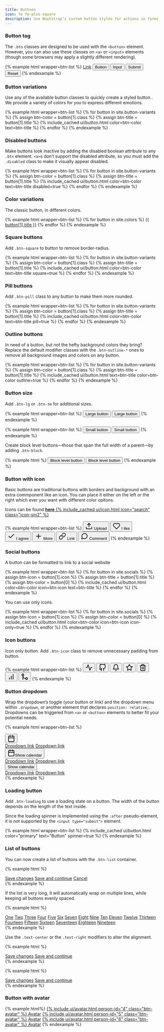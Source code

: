 ```yaml
---
title: Buttons
icon: fe fe-plus-square
description: Use Bootstrap’s custom button styles for actions in forms, dialogs, and more. Includes support for a handful of contextual variations, sizes, states, and more.
---
```



### Button tag

The `.btn` classes are designed to be used with the `<button>` element. However, you can also use these classes on `<a>` or `<input>` elements (though some browsers may apply a slightly different rendering).

{% example html wrapper=btn-list %}
<a href="#" class="btn btn-primary" role="button">Link</a>
<button class="btn btn-primary">Button</button>
<input type="button" class="btn btn-primary" value="Input" />
<input type="submit" class="btn btn-primary" value="Submit" />
<input type="reset" class="btn btn-primary" value="Reset" />
{% endexample %}

### Button variations

Use any of the available button classes to quickly create a styled button . We provide a variety of colors for you to express different emotions.

{% example html wrapper=btn-list %}
{% for button in site.button-variants %}
{% assign btn-color = button[1].class %}
{% assign btn-title = button[1].title %}
{% include_cached ui/button.html color=btn-color text=btn-title %}
{% endfor %}
{% endexample %}

### Disabled buttons

Make buttons look inactive by adding the disabled boolean attribute to any `.btn` element. `<a>`s don’t support the disabled attribute, so you must add the `.disabled` class to make it visually appear disabled.

{% example html wrapper=btn-list %}
{% for button in site.button-variants %}
{% assign btn-color = button[1].class %}
{% assign btn-title = button[1].title %}
{% include_cached ui/button.html color=btn-color text=btn-title disabled=true %}
{% endfor %}
{% endexample %}


### Color variations

The classic button, in different colors.

{% example html wrapper=btn-list %}
{% for button in site.colors %}
<a href="#" class="btn btn-{{ button[0] }}">{{ button[1].title }}</a>
{% endfor %}
{% endexample %}

### Square buttons

Add `.btn-square` to button to remove border-radius.

{% example html wrapper=btn-list %}
{% for button in site.button-variants %}
{% assign btn-color = button[1].class %}
{% assign btn-title = button[1].title %}
{% include_cached ui/button.html color=btn-color text=btn-title square=true %}
{% endfor %}
{% endexample %}

### Pill buttons

Add `.btn-pill` class to any button to make them more rounded.

{% example html wrapper=btn-list %}
{% for button in site.button-variants %}
{% assign btn-color = button[1].class %}
{% assign btn-title = button[1].title %}
{% include_cached ui/button.html color=btn-color text=btn-title pill=true %}
{% endfor %}
{% endexample %}

### Outline buttons

In need of a button, but not the hefty background colors they bring? Replace the default modifier classes with the `.btn-outline-*` ones to remove all background images and colors on any button.

{% example html wrapper=btn-list %}
{% for button in site.button-variants %}
{% assign btn-color = button[1].class %}
{% assign btn-title = button[1].title %}
{% include_cached ui/button.html text=btn-title color=btn-color outline=true %}
{% endfor %}
{% endexample %}

### Button size

Add `.btn-lg` or `.btn-sm` for additional sizes.

{% example html wrapper=btn-list %}
<button type="button" class="btn btn-primary btn-lg">Large button</button>
<button type="button" class="btn btn-secondary btn-lg">Large button</button>
{% endexample %}

{% example html wrapper=btn-list %}
<button type="button" class="btn btn-primary btn-sm">Small button</button>
<button type="button" class="btn btn-secondary btn-sm">Small button</button>
{% endexample %}

Create block level buttons—those that span the full width of a parent—by adding `.btn-block`.

{% example html %}
<button type="button" class="btn btn-primary btn-block">Block level button</button>
<button type="button" class="btn btn-secondary btn-block">Block level button</button>
{% endexample %}

### Button with icon

Basic buttons are traditional buttons with borders and background with an extra commponent like an icon. You can place it either on the left or the right which ever you want with different color opitons.

Icons can be found [**here** {% include_cached ui/icon.html icon="search" class="icon-sm2" %}](/docs/icons.html#icons)

{% example html wrapper=btn-list %}
<button type="button" class="btn btn-dark">
<svg xmlns="http://www.w3.org/2000/svg" width="24" height="24" viewBox="0 0 24 24" fill="none" stroke="currentColor" stroke-width="2" stroke-linecap="round" stroke-linejoin="round" class="icon icon-md"><path d="M21 15v4a2 2 0 0 1-2 2H5a2 2 0 0 1-2-2v-4"></path><polyline points="17 8 12 3 7 8"></polyline><line x1="12" y1="3" x2="12" y2="15"></line></svg>
Upload
</button>
<button type="button" class="btn btn-warning">
<svg xmlns="http://www.w3.org/2000/svg" width="24" height="24" viewBox="0 0 24 24" fill="none" stroke="currentColor" stroke-width="2" stroke-linecap="round" stroke-linejoin="round" class="icon icon-md"><path d="M20.84 4.61a5.5 5.5 0 0 0-7.78 0L12 5.67l-1.06-1.06a5.5 5.5 0 0 0-7.78 7.78l1.06 1.06L12 21.23l7.78-7.78 1.06-1.06a5.5 5.5 0 0 0 0-7.78z"></path></svg>
I like
</button>
<button type="button" class="btn btn-success">
<svg xmlns="http://www.w3.org/2000/svg" width="24" height="24" viewBox="0 0 24 24" fill="none" stroke="currentColor" stroke-width="2" stroke-linecap="round" stroke-linejoin="round" class="icon icon-md"><polyline points="20 6 9 17 4 12"></polyline></svg>
I agree
</button>
<button type="button" class="btn btn-outline-primary">
<svg xmlns="http://www.w3.org/2000/svg" width="24" height="24" viewBox="0 0 24 24" fill="none" stroke="currentColor" stroke-width="2" stroke-linecap="round" stroke-linejoin="round" class="icon icon-md"><line x1="12" y1="5" x2="12" y2="19"></line><line x1="5" y1="12" x2="19" y2="12"></line></svg>
More
</button>
<button type="button" class="btn btn-danger">
<svg xmlns="http://www.w3.org/2000/svg" width="24" height="24" viewBox="0 0 24 24" fill="none" stroke="currentColor" stroke-width="2" stroke-linecap="round" stroke-linejoin="round" class="icon icon-md"><path d="M10 13a5 5 0 0 0 7.54.54l3-3a5 5 0 0 0-7.07-7.07l-1.72 1.71"></path><path d="M14 11a5 5 0 0 0-7.54-.54l-3 3a5 5 0 0 0 7.07 7.07l1.71-1.71"></path></svg>
Link
</button>
<button type="button" class="btn btn-info">
<svg xmlns="http://www.w3.org/2000/svg" width="24" height="24" viewBox="0 0 24 24" fill="none" stroke="currentColor" stroke-width="2" stroke-linecap="round" stroke-linejoin="round" class="icon icon-md"><path d="M21 11.5a8.38 8.38 0 0 1-.9 3.8 8.5 8.5 0 0 1-7.6 4.7 8.38 8.38 0 0 1-3.8-.9L3 21l1.9-5.7a8.38 8.38 0 0 1-.9-3.8 8.5 8.5 0 0 1 4.7-7.6 8.38 8.38 0 0 1 3.8-.9h.5a8.48 8.48 0 0 1 8 8v.5z"></path></svg>
Comment
</button>
{% endexample %}

### Social buttons

A button can be formatted to link to a social website

{% example html wrapper=btn-list %} 
{% for button in site.socials %}
{% assign btn-icon = button[1].icon %}
{% assign btn-title = button[1].title %}
{% assign btn-color = button[0] %}
{% include_cached ui/button.html color=btn-color icon=btn-icon text=btn-title %}
{% endfor %}
{% endexample %}

You can use only icons.

{% example html wrapper=btn-list %} 
{% for button in site.socials %}
{% assign btn-icon = button[1].icon %}
{% assign btn-color = button[0] %}
{% include_cached ui/button.html color=btn-color icon=btn-icon icon-only=true %}
{% endfor %}
{% endexample %}

### Icon buttons

Icon only button. Add `.btn-icon` class to remove unnecessary padding from button.

{% example html wrapper=btn-list %} 
<button type="button" class="btn btn-icon btn-primary">
<svg xmlns="http://www.w3.org/2000/svg" width="24" height="24" viewBox="0 0 24 24" fill="none" stroke="currentColor" stroke-width="2" stroke-linecap="round" stroke-linejoin="round" class="icon icon-md"><polyline points="22 12 18 12 15 21 9 3 6 12 2 12"></polyline></svg>
</button>
<button type="button" class="btn btn-icon btn-primary btn-github">
<svg xmlns="http://www.w3.org/2000/svg" width="24" height="24" viewBox="0 0 24 24" fill="none" stroke="currentColor" stroke-width="2" stroke-linecap="round" stroke-linejoin="round" class="icon icon-md"><path d="M9 19c-5 1.5-5-2.5-7-3m14 6v-3.87a3.37 3.37 0 0 0-.94-2.61c3.14-.35 6.44-1.54 6.44-7A5.44 5.44 0 0 0 20 4.77 5.07 5.07 0 0 0 19.91 1S18.73.65 16 2.48a13.38 13.38 0 0 0-7 0C6.27.65 5.09 1 5.09 1A5.07 5.07 0 0 0 5 4.77a5.44 5.44 0 0 0-1.5 3.78c0 5.42 3.3 6.61 6.44 7A3.37 3.37 0 0 0 9 18.13V22"></path></svg>
</button>
<button type="button" class="btn btn-icon btn-primary btn-success">
<svg xmlns="http://www.w3.org/2000/svg" width="24" height="24" viewBox="0 0 24 24" fill="none" stroke="currentColor" stroke-width="2" stroke-linecap="round" stroke-linejoin="round" class="icon icon-md"><path d="M18 8A6 6 0 0 0 6 8c0 7-3 9-3 9h18s-3-2-3-9"></path><path d="M13.73 21a2 2 0 0 1-3.46 0"></path></svg>
</button>
<button type="button" class="btn btn-icon btn-primary btn-warning">
<svg xmlns="http://www.w3.org/2000/svg" width="24" height="24" viewBox="0 0 24 24" fill="none" stroke="currentColor" stroke-width="2" stroke-linecap="round" stroke-linejoin="round" class="icon icon-md"><polygon points="12 2 15.09 8.26 22 9.27 17 14.14 18.18 21.02 12 17.77 5.82 21.02 7 14.14 2 9.27 8.91 8.26 12 2"></polygon></svg>
</button>
<button type="button" class="btn btn-icon btn-primary btn-danger">
<svg xmlns="http://www.w3.org/2000/svg" width="24" height="24" viewBox="0 0 24 24" fill="none" stroke="currentColor" stroke-width="2" stroke-linecap="round" stroke-linejoin="round" class="icon icon-md"><polyline points="3 6 5 6 21 6"></polyline><path d="M19 6v14a2 2 0 0 1-2 2H7a2 2 0 0 1-2-2V6m3 0V4a2 2 0 0 1 2-2h4a2 2 0 0 1 2 2v2"></path><line x1="10" y1="11" x2="10" y2="17"></line><line x1="14" y1="11" x2="14" y2="17"></line></svg>
</button>
<button type="button" class="btn btn-icon btn-primary btn-purple">
<svg xmlns="http://www.w3.org/2000/svg" width="24" height="24" viewBox="0 0 24 24" fill="none" stroke="currentColor" stroke-width="2" stroke-linecap="round" stroke-linejoin="round" class="icon icon-md"><line x1="12" y1="20" x2="12" y2="10"></line><line x1="18" y1="20" x2="18" y2="4"></line><line x1="6" y1="20" x2="6" y2="16"></line></svg>
</button>
<button type="button" class="btn btn-icon btn-primary btn-secondary">
<svg xmlns="http://www.w3.org/2000/svg" width="24" height="24" viewBox="0 0 24 24" fill="none" stroke="currentColor" stroke-width="2" stroke-linecap="round" stroke-linejoin="round" class="icon icon-md"><circle cx="18" cy="18" r="3"></circle><circle cx="6" cy="6" r="3"></circle><path d="M6 21V9a9 9 0 0 0 9 9"></path></svg>
</button>
{% endexample %}

### Button dropdown

Wrap the dropdown’s toggle (your button or link) and the dropdown menu within `.dropdown`, or another element that declares `position: relative;`. Dropdowns can be triggered from `<a>` or `<button>` elements to better fit your potential needs.

{% example html wrapper=btn-list %}
<div class="dropdown">
  <button type="button" class="btn btn-secondary dropdown-toggle" data-toggle="dropdown">
     <svg xmlns="http://www.w3.org/2000/svg" width="24" height="24" viewBox="0 0 24 24" fill="none" stroke="currentColor" stroke-width="2" stroke-linecap="round" stroke-linejoin="round" class="icon icon-md"><rect x="3" y="4" width="18" height="18" rx="2" ry="2"></rect><line x1="16" y1="2" x2="16" y2="6"></line><line x1="8" y1="2" x2="8" y2="6"></line><line x1="3" y1="10" x2="21" y2="10"></line></svg>
  </button>
  <div class="dropdown-menu">
    <a class="dropdown-item" href="#">Dropdown link</a>
    <a class="dropdown-item" href="#">Dropdown link</a>
  </div>
</div>

<div class="dropdown">
  <button type="button" class="btn btn-secondary dropdown-toggle" data-toggle="dropdown">
     <svg xmlns="http://www.w3.org/2000/svg" width="24" height="24" viewBox="0 0 24 24" fill="none" stroke="currentColor" stroke-width="2" stroke-linecap="round" stroke-linejoin="round" class="icon icon-md"><rect x="3" y="4" width="18" height="18" rx="2" ry="2"></rect><line x1="16" y1="2" x2="16" y2="6"></line><line x1="8" y1="2" x2="8" y2="6"></line><line x1="3" y1="10" x2="21" y2="10"></line></svg>Show calendar
  </button>
  <div class="dropdown-menu">
    <a class="dropdown-item" href="#">Dropdown link</a>
    <a class="dropdown-item" href="#">Dropdown link</a>
  </div>
</div>

<div class="dropdown">
  <button type="button" class="btn btn-secondary dropdown-toggle" data-toggle="dropdown">
     Show calendar
  </button>
  <div class="dropdown-menu">
    <a class="dropdown-item" href="#">Dropdown link</a>
    <a class="dropdown-item" href="#">Dropdown link</a>
  </div>
</div>
{% endexample %}

### Loading button

Add `.btn-loading` to use a loading state on a button. The width of the button depends on the length of the text inside.

Since the loading spinner is implemented using the `:after` pseudo-element, it is not supported by the `<input type="submit">` element.

{% example html wrapper=btn-list %}
{% include_cached ui/button.html color="primary" text="Button" spinner=true %}
{% endexample %}

### List of buttons

You can now create a list of buttons with the `.btn-list` container.

{% example html %}
<div class="btn-list">
  <a href="#" class="btn btn-success">Save changes</a>
  <a href="#" class="btn btn-secondary">Save and continue</a>
  <a href="#" class="btn btn-danger">Cancel</a>
</div>
{% endexample %}

If the list is very long, it will automatically wrap on multiple lines, while keeping all buttons evenly spaced.

{% example html %}
<div class="btn-list">
  <a href="#" class="btn btn-secondary">One</a>
  <a href="#" class="btn btn-secondary">Two</a>
  <a href="#" class="btn btn-secondary">Three</a>
  <a href="#" class="btn btn-secondary">Four</a>
  <a href="#" class="btn btn-secondary">Five</a>
  <a href="#" class="btn btn-secondary">Six</a>
  <a href="#" class="btn btn-secondary">Seven</a>
  <a href="#" class="btn btn-secondary">Eight</a>
  <a href="#" class="btn btn-secondary">Nine</a>
  <a href="#" class="btn btn-secondary">Ten</a>
  <a href="#" class="btn btn-secondary">Eleven</a>
  <a href="#" class="btn btn-secondary">Twelve</a>
  <a href="#" class="btn btn-secondary">Thirteen</a>
  <a href="#" class="btn btn-secondary">Fourteen</a>
  <a href="#" class="btn btn-secondary">Fifteen</a>
  <a href="#" class="btn btn-secondary">Sixteen</a>
  <a href="#" class="btn btn-secondary">Seventeen</a>
  <a href="#" class="btn btn-secondary">Eighteen</a>
  <a href="#" class="btn btn-secondary">Nineteen</a>
</div>
{% endexample %}

Use the `.text-center` or the `.text-right` modifiers to alter the alignment.

{% example html %}
<div class="btn-list text-center">
  <a href="#" class="btn btn-primary">Save changes</a>
  <a href="#" class="btn btn-secondary">Save and continue</a>
</div>
{% endexample %}

{% example html %}
<div class="btn-list text-right">
  <a href="#" class="btn btn-primary">Save changes</a>
  <a href="#" class="btn btn-secondary">Save and continue</a>
</div>
{% endexample %}

### Button with avatar

{% example html%}
<a href="#" class="btn btn-secondary mr-2">{% include ui/avatar.html person-id="4" class="btn-avatar" %} Avatar</a>
<a href="#" class="btn btn-secondary mr-2">{% include ui/avatar.html person-id="5" class="btn-avatar" %} Avatar</a>
<a href="#" class="btn btn-secondary mr-2">{% include ui/avatar.html person-id="6" class="btn-avatar" %} Avatar</a>
{% endexample %}

